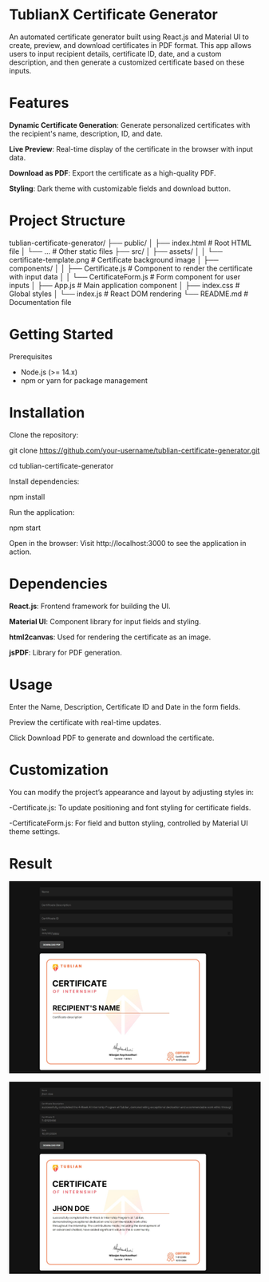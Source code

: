# TublianX Certificate Generator

An automated certificate generator built using React.js and Material UI to create, preview, and download certificates in PDF format. This app allows users to input recipient details, certificate ID, date, and a custom description, and then generate a customized certificate based on these inputs.


# Features

**Dynamic Certificate Generation**: Generate personalized certificates with the recipient's name, description, ID, and date.

**Live Preview**: Real-time display of the certificate in the browser with input data.

**Download as PDF**: Export the certificate as a high-quality PDF.

**Styling**: Dark theme with customizable fields and download button.


# Project Structure

tublian-certificate-generator/
├── public/
│   ├── index.html          # Root HTML file
│   └── ...                 # Other static files
├── src/
│   ├── assets/
│   │   └── certificate-template.png   # Certificate background image
│   ├── components/
│   │   ├── Certificate.js  # Component to render the certificate with input data
│   │   └── CertificateForm.js # Form component for user inputs
│   ├── App.js              # Main application component
│   ├── index.css           # Global styles
│   └── index.js            # React DOM rendering
└── README.md               # Documentation file


# Getting Started

Prerequisites

 - Node.js (>= 14.x)
 - npm or yarn for package management


# Installation

Clone the repository:

 git clone https://github.com/your-username/tublian-certificate-generator.git

 cd tublian-certificate-generator

Install dependencies:

 npm install

Run the application:

npm start

Open in the browser: Visit http://localhost:3000 to see the application in action.


# Dependencies

**React.js**: Frontend framework for building the UI.

**Material UI**: Component library for input fields and styling.

**html2canvas**: Used for rendering the certificate as an image.

**jsPDF**: Library for PDF generation.


# Usage

Enter the Name, Description, Certificate ID and Date in the form fields.

Preview the certificate with real-time updates.

Click Download PDF to generate and download the certificate.


# Customization

You can modify the project’s appearance and layout by adjusting styles in:

 -Certificate.js: To update positioning and font styling for certificate fields.

 -CertificateForm.js: For field and button styling, controlled by Material UI theme settings.

# Result

![result](src/assets//1.jpeg)


![result](src/assets//2.jpeg)